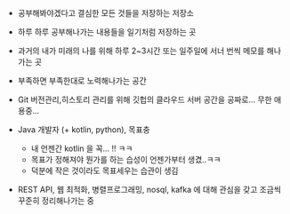 - 공부해봐야겠다고 결심한 모든 것들을 저장하는 저장소
- 하루 하루 공부해나가는 내용들을 일기처럼 저장하는 곳 
- 과거의 내가 미래의 나를 위해 하루 2~3시간 또는 일주일에 서너 번씩 메모를 해나가는 곳
- 부족하면 부족한대로 노력해나가는 공간

- Git 버전관리,히스토리 관리를 위해 깃헙의 클라우드 서버 공간을 공짜로... 무한 애용중...

- Java 개발자 (+ kotlin, python), 목표충
  - 내 언젠간 kotlin 을 꼭... !! ㅋㅋ 
  - 목표가 정해져야 뭔가를 하는 습성이 언젠가부터 생겼..ㅋㅋ
  - 덕분에 작은 것이라도 목표세우는 습관이 생김
- REST API, 웹 최적화, 병렬프로그래밍, nosql, kafka 에 대해 관심을 갖고 조금씩 꾸준히 정리해나가는 중

